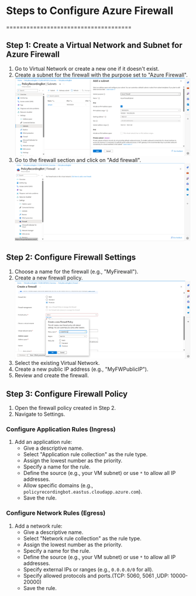 # Steps to Configure Azure Firewall
=====================================

## Step 1: Create a Virtual Network and Subnet for Azure Firewall

1. Go to Virtual Network or create a new one if it doesn't exist.
2. Create a subnet for the firewall with the purpose set to "Azure Firewall". ![Create subnet](Images/CreateSubnet.png)
3. Go to the firewall section and click on "Add firewall". ![Create firewall](Images/CreateFirewall.png)

## Step 2: Configure Firewall Settings

1. Choose a name for the firewall (e.g., "MyFirewall").
2. Create a new firewall policy. ![Create policy](Images/CreatePolicy.png)
3. Select the existing Virtual Network.
4. Create a new public IP address (e.g., "MyFWPublicIP").
5. Review and create the firewall.

## Step 3: Configure Firewall Policy

1. Open the firewall policy created in Step 2.
2. Navigate to Settings.

### Configure Application Rules (Ingress)

1. Add an application rule:
    * Give a descriptive name.
    * Select "Application rule collection" as the rule type.
    * Assign the lowest number as the priority.
    * Specify a name for the rule.
    * Define the source (e.g., your VM subnet) or use `*` to allow all IP addresses.
    * Allow specific domains (e.g., `policyrecordingbot.eastus.cloudapp.azure.com`).
    * Save the rule.

### Configure Network Rules (Egress)

1. Add a network rule:
    * Give a descriptive name.
    * Select "Network rule collection" as the rule type.
    * Assign the lowest number as the priority.
    * Specify a name for the rule.
    * Define the source (e.g., your VM subnet) or use `*` to allow all IP addresses.
    * Specify external IPs or ranges (e.g., `0.0.0.0/0` for all).
    * Specify allowed protocols and ports.(TCP: 5060, 5061 ,UDP: 10000-20000)
    * Save the rule.